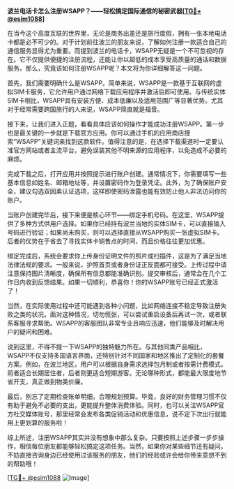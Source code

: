 **波兰电话卡怎么注册WSAPP？——轻松搞定国际通信的秘密武器[[TG💪+ @esim1088](https://t.me/s/esim1088)]**

在当今这个高度互联的世界里，无论是商务出差还是旅行度假，拥有一张本地电话卡都是必不可少的。对于计划前往波兰的朋友来说，了解如何注册一款适合自己的通信服务显得尤为重要。而提到波兰的电话卡，WSAPP无疑是一个不可忽视的存在。它不仅提供便捷的注册流程，还能让你以超低的成本享受高质量的通话和数据服务。那么，究竟该如何注册WSAPP呢？本文将为你详细解答这一问题。

首先，我们需要明确什么是WSAPP。简单来说，WSAPP是一款基于互联网的虚拟SIM卡服务，它允许用户通过网络下载应用程序并激活后即可使用。与传统实体SIM卡相比，WSAPP具有安装方便、成本低廉以及适用范围广等显著优势。尤其对于经常需要跨国旅行的人来说，WSAPP简直就是福音。

接下来，让我们进入正题，看看具体应该如何操作才能成功注册WSAPP。第一步也是最关键的一步就是下载官方应用。你可以通过手机的应用商店搜索“WSAPP”关键词来找到这款软件。值得注意的是，在选择下载渠道时一定要认准官方网站或者主流平台，避免误装其他不明来源的应用程序，以免造成不必要的麻烦。

完成下载之后，打开应用并按照提示进行账户创建。通常情况下，你需要填写一些基本信息如姓名、邮箱地址等，并设置密码作为登录凭证。此外，为了确保账户安全，建议勾选双因素认证选项，这样即使密码泄露也能有效防止他人非法访问你的账户。

当账户创建完毕后，接下来便是核心环节——绑定手机号码。在这里，WSAPP提供了多种方式供用户选择。如果你已经持有波兰当地的实体SIM卡，可以直接输入号码进行验证；如果尚未购买，则可以选择直接从WSAPP购买一张虚拟SIM卡。后者的优势在于省去了寻找实体卡销售点的时间，而且价格往往更加优惠。

绑定完成后，系统会要求你上传身份证明文件的照片或扫描件，这是为了满足当地法律法规的要求。一般来说，护照首页或者身份证正反面都可接受。上传过程中请注意保持图片清晰度，确保所有信息都能准确识别。提交审核后，通常会在几个工作日内收到反馈结果。如果一切顺利，恭喜你！你的WSAPP账号已经正式激活了！

当然，在实际使用过程中还可能遇到各种小问题，比如网络连接不稳定导致注册失败之类的状况。面对这种情况，切勿慌张，可以尝试重启设备后再试一次，或者联系客服寻求帮助。WSAPP的客服团队非常专业且响应迅速，他们能够及时解决用户的疑问和困难。

说到这里，不得不提一下WSAPP的独特魅力所在。与其他同类产品相比，WSAPP不仅支持多国语言界面，还特别针对不同国家和地区推出了定制化的套餐方案。例如，在波兰地区，用户可以根据自身需求选择包月制或者按需计费模式。前者适合长期居住者，后者则更适合短期游客。无论哪种形式，都能最大限度地节省开支，真正做到物美价廉。

最后，别忘了定期检查账单明细，合理规划预算。毕竟，良好的财务管理习惯不仅有助于避免不必要的支出，更能提升整体消费体验。同时，也可以关注WSAPP官方社交媒体账号，那里经常会发布各类促销活动和优惠信息，说不定下次出行就能用上更划算的服务啦！

综上所述，注册WSAPP其实并没有想象中那么复杂。只要按照上述步骤一步步操作，相信每位朋友都能够轻松搞定这项任务。当然，如果你对某些细节还有疑问，不妨直接咨询身边已经使用过该服务的朋友，他们的经验或许会给你带来意想不到的帮助哦！

[[TG💪+ @esim1088](https://t.me/s/esim1088) ![Image](https://i.postimg.cc/4NQfJmqS/Snipaste-2025-05-13-00-14-12.png)]